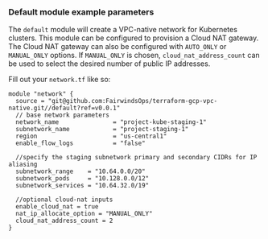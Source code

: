 ### Default module example parameters
The `default` module will create a VPC-native network for Kubernetes clusters. This module can be configured to provision a Cloud NAT gateway. The Cloud NAT gateway can also be configured with `AUTO_ONLY` or `MANUAL_ONLY` options. If `MANUAL_ONLY` is chosen, `cloud_nat_address_count` can be used to select the desired number of public IP addresses.

Fill out your `network.tf` like so:

```
module "network" {
  source = "git@github.com:FairwindsOps/terraform-gcp-vpc-native.git//default?ref=v0.0.1"
  // base network parameters
  network_name               = "project-kube-staging-1"
  subnetwork_name            = "project-staging-1"
  region                     = "us-central1"
  enable_flow_logs           = "false"

  //specify the staging subnetwork primary and secondary CIDRs for IP aliasing
  subnetwork_range    = "10.64.0.0/20"
  subnetwork_pods     = "10.128.0.0/12"
  subnetwork_services = "10.64.32.0/19"

  //optional cloud-nat inputs
  enable_cloud_nat = true
  nat_ip_allocate_option = "MANUAL_ONLY"
  cloud_nat_address_count = 2
}
```
